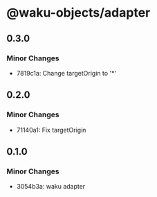 # @waku-objects/adapter

## 0.3.0

### Minor Changes

- 7819c1a: Change targetOrigin to '\*'

## 0.2.0

### Minor Changes

- 71140a1: Fix targetOrigin

## 0.1.0

### Minor Changes

- 3054b3a: waku adapter
